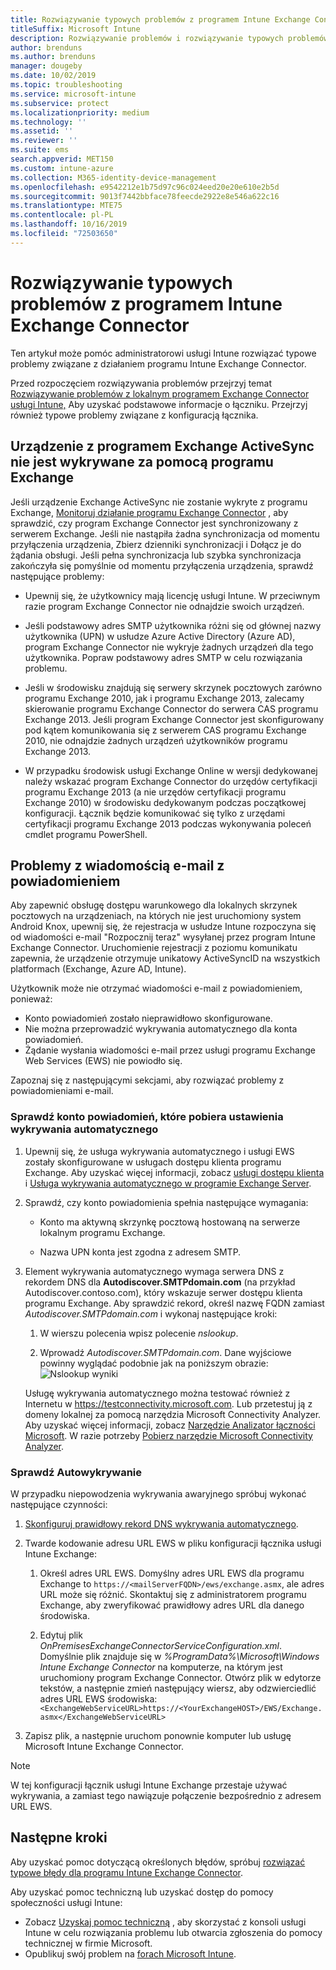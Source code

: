 ```yaml
---
title: Rozwiązywanie typowych problemów z programem Intune Exchange Connector
titleSuffix: Microsoft Intune
description: Rozwiązywanie problemów i rozwiązywanie typowych problemów dotyczących lokalnego łącznika programu Exchange Microsoft Intune.
author: brenduns
ms.author: brenduns
manager: dougeby
ms.date: 10/02/2019
ms.topic: troubleshooting
ms.service: microsoft-intune
ms.subservice: protect
ms.localizationpriority: medium
ms.technology: ''
ms.assetid: ''
ms.reviewer: ''
ms.suite: ems
search.appverid: MET150
ms.custom: intune-azure
ms.collection: M365-identity-device-management
ms.openlocfilehash: e9542212e1b75d97c96c024eed20e20e610e2b5d
ms.sourcegitcommit: 9013f7442bbface78feecde2922e8e546a622c16
ms.translationtype: MTE75
ms.contentlocale: pl-PL
ms.lasthandoff: 10/16/2019
ms.locfileid: "72503650"
---
```

# <a name="resolve-common-problems-with-the-intune-exchange-connector"></a>Rozwiązywanie typowych problemów z programem Intune Exchange Connector
 
Ten artykuł może pomóc administratorowi usługi Intune rozwiązać typowe problemy związane z działaniem programu Intune Exchange Connector.  

Przed rozpoczęciem rozwiązywania problemów przejrzyj temat [Rozwiązywanie problemów z lokalnym programem Exchange Connector usługi Intune,](troubleshoot-exchange-connector.md) Aby uzyskać podstawowe informacje o łączniku. Przejrzyj również typowe problemy związane z konfiguracją łącznika. 

## <a name="an-exchange-activesync-device-isnt-discovered-from-exchange"></a>Urządzenie z programem Exchange ActiveSync nie jest wykrywane za pomocą programu Exchange

Jeśli urządzenie Exchange ActiveSync nie zostanie wykryte z programu Exchange, [Monitoruj działanie programu Exchange Connector](exchange-connector-install.md#on-premises-intune-exchange-connector-high-availability-support) , aby sprawdzić, czy program Exchange Connector jest synchronizowany z serwerem Exchange. Jeśli nie nastąpiła żadna synchronizacja od momentu przyłączenia urządzenia, Zbierz dzienniki synchronizacji i Dołącz je do żądania obsługi. Jeśli pełna synchronizacja lub szybka synchronizacja zakończyła się pomyślnie od momentu przyłączenia urządzenia, sprawdź następujące problemy: 

- Upewnij się, że użytkownicy mają licencję usługi Intune. W przeciwnym razie program Exchange Connector nie odnajdzie swoich urządzeń.  

- Jeśli podstawowy adres SMTP użytkownika różni się od głównej nazwy użytkownika (UPN) w usłudze Azure Active Directory (Azure AD), program Exchange Connector nie wykryje żadnych urządzeń dla tego użytkownika. Popraw podstawowy adres SMTP w celu rozwiązania problemu.  

- Jeśli w środowisku znajdują się serwery skrzynek pocztowych zarówno programu Exchange 2010, jak i programu Exchange 2013, zalecamy skierowanie programu Exchange Connector do serwera CAS programu Exchange 2013. Jeśli program Exchange Connector jest skonfigurowany pod kątem komunikowania się z serwerem CAS programu Exchange 2010, nie odnajdzie żadnych urządzeń użytkowników programu Exchange 2013.  

- W przypadku środowisk usługi Exchange Online w wersji dedykowanej należy wskazać program Exchange Connector do urzędów certyfikacji programu Exchange 2013 (a nie urzędów certyfikacji programu Exchange 2010) w środowisku dedykowanym podczas początkowej konfiguracji. Łącznik będzie komunikować się tylko z urzędami certyfikacji programu Exchange 2013 podczas wykonywania poleceń cmdlet programu PowerShell.  


## <a name="problems-with-the-notification-email-message"></a>Problemy z wiadomością e-mail z powiadomieniem  

Aby zapewnić obsługę dostępu warunkowego dla lokalnych skrzynek pocztowych na urządzeniach, na których nie jest uruchomiony system Android Knox, upewnij się, że rejestracja w usłudze Intune rozpoczyna się od wiadomości e-mail "Rozpocznij teraz" wysyłanej przez program Intune Exchange Connector. Uruchomienie rejestracji z poziomu komunikatu zapewnia, że urządzenie otrzymuje unikatowy ActiveSyncID na wszystkich platformach (Exchange, Azure AD, Intune).  

Użytkownik może nie otrzymać wiadomości e-mail z powiadomieniem, ponieważ:  

- Konto powiadomień zostało nieprawidłowo skonfigurowane.
- Nie można przeprowadzić wykrywania automatycznego dla konta powiadomień.
- Żądanie wysłania wiadomości e-mail przez usługi programu Exchange Web Services (EWS) nie powiodło się.

Zapoznaj się z następującymi sekcjami, aby rozwiązać problemy z powiadomieniami e-mail.

### <a name="check-the-notification-account-that-retrieves-autodiscover-settings"></a>Sprawdź konto powiadomień, które pobiera ustawienia wykrywania automatycznego
1. Upewnij się, że usługa wykrywania automatycznego i usługi EWS zostały skonfigurowane w usługach dostępu klienta programu Exchange. Aby uzyskać więcej informacji, zobacz [usługi dostępu klienta](https://docs.microsoft.com/Exchange/architecture/client-access/client-access) i [Usługa wykrywania automatycznego w programie Exchange Server](https://docs.microsoft.com/Exchange/architecture/client-access/autodiscover?view=exchserver-2019).


2. Sprawdź, czy konto powiadomienia spełnia następujące wymagania:

   - Konto ma aktywną skrzynkę pocztową hostowaną na serwerze lokalnym programu Exchange.  

   - Nazwa UPN konta jest zgodna z adresem SMTP.

3. Element wykrywania automatycznego wymaga serwera DNS z rekordem DNS dla **Autodiscover.SMTPdomain.com** (na przykład Autodiscover.contoso.com), który wskazuje serwer dostępu klienta programu Exchange. Aby sprawdzić rekord, określ nazwę FQDN zamiast *Autodiscover.SMTPdomain.com* i wykonaj następujące kroki:

   1. W wierszu polecenia wpisz polecenie *nslookup*.  

   2. Wprowadź *Autodiscover.SMTPdomain.com*. Dane wyjściowe powinny wyglądać podobnie jak na poniższym obrazie:  
      ![Nslookup wyniki ](./media/troubleshoot-exchange-connector-common-problems/nslookup-results.png
)

   Usługę wykrywania automatycznego można testować również z Internetu w https://testconnectivity.microsoft.com. Lub przetestuj ją z domeny lokalnej za pomocą narzędzia Microsoft Connectivity Analyzer. Aby uzyskać więcej informacji, zobacz [Narzędzie Analizator łączności Microsoft](https://docs.microsoft.com/en-us/previous-versions/office/exchange-remote-connectivity/jj851141(v=exchg.80)). W razie potrzeby [Pobierz narzędzie Microsoft Connectivity Analyzer](https://go.microsoft.com/fwlink/?LinkID=313782).


### <a name="check-autodiscovery"></a>Sprawdź Autowykrywanie  

W przypadku niepowodzenia wykrywania awaryjnego spróbuj wykonać następujące czynności:
1. [Skonfiguruj prawidłowy rekord DNS wykrywania automatycznego](https://docs.microsoft.com/previous-versions/exchange-server/exchange-150/mt473798(v=exchg.150)). 

2. Twarde kodowanie adresu URL EWS w pliku konfiguracji łącznika usługi Intune Exchange:

   1. Określ adres URL EWS. Domyślny adres URL EWS dla programu Exchange to `https://<mailServerFQDN>/ews/exchange.asmx`, ale adres URL może się różnić. Skontaktuj się z administratorem programu Exchange, aby zweryfikować prawidłowy adres URL dla danego środowiska.

   2. Edytuj plik *OnPremisesExchangeConnectorServiceConfiguration.xml*. Domyślnie plik znajduje się w *%ProgramData%\Microsoft\Windows Intune Exchange Connector* na komputerze, na którym jest uruchomiony program Exchange Connector. Otwórz plik w edytorze tekstów, a następnie zmień następujący wiersz, aby odzwierciedlić adres URL EWS środowiska: `<ExchangeWebServiceURL>https://<YourExchangeHOST>/EWS/Exchange.asmx</ExchangeWebServiceURL>`
    

3. Zapisz plik, a następnie uruchom ponownie komputer lub usługę Microsoft Intune Exchange Connector.

>[!NOTE]
> W tej konfiguracji łącznik usługi Intune Exchange przestaje używać wykrywania, a zamiast tego nawiązuje połączenie bezpośrednio z adresem URL EWS.

## <a name="next-steps"></a>Następne kroki  

Aby uzyskać pomoc dotyczącą określonych błędów, spróbuj [rozwiązać typowe błędy dla programu Intune Exchange Connector](troubleshoot-exchange-connector-common-errors.md).

Aby uzyskać pomoc techniczną lub uzyskać dostęp do pomocy społeczności usługi Intune:
- Zobacz [Uzyskaj pomoc techniczną](../fundamentals/get-support.md) , aby skorzystać z konsoli usługi Intune w celu rozwiązania problemu lub otwarcia zgłoszenia do pomocy technicznej w firmie Microsoft. 
- Opublikuj swój problem na [forach Microsoft Intune](https://social.technet.microsoft.com/Forums/en-US/home?forum=microsoftintuneprod).  
